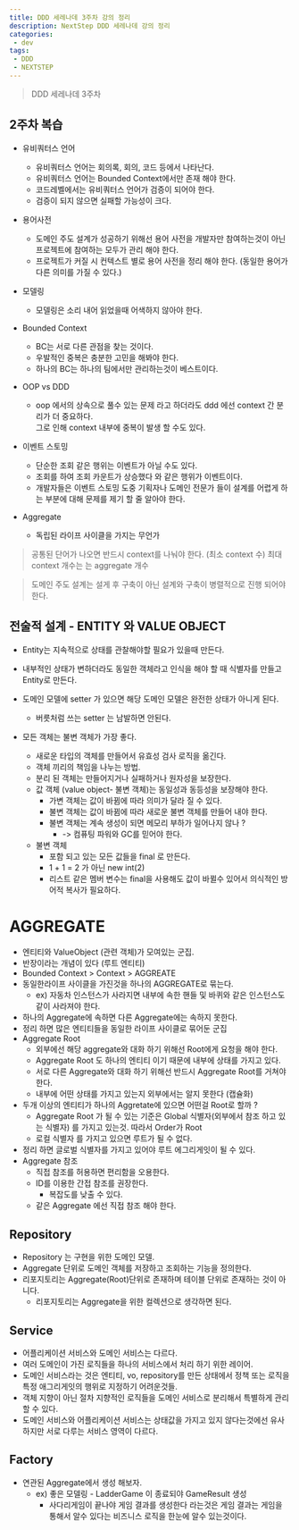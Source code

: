 ```yaml
---
title: DDD 세레나데 3주차 강의 정리
description: NextStep DDD 세레나데 강의 정리
categories:
 - dev
tags:
 - DDD
 - NEXTSTEP
---
```

> DDD 세레나데 3주차

## 2주차 복습
* 유비쿼터스 언어
	* 유비쿼터스 언어는 회의록, 회의, 코드 등에서 나타난다.
	* 유비쿼터스 언어는 Bounded Context에서만 존재 해야 한다.
	* 코드레벨에서는 유비쿼터스 언어가 검증이 되어야 한다.
	* 검증이 되지 않으면 실패할 가능성이 크다.

* 용어사전
	* 도메인 주도 설계가 성공하기 위해선 용어 사전을 개발자만 참여하는것이 아닌 프로젝트에 참여하는 모두가 관리 해야 한다.
	* 프로젝트가 커질 시 컨텍스트 별로 용어 사전을 정리 해야 한다. (동일한 용어가 다른 의미를 가질 수 있다.)

* 모델링
	* 모델링은 소리 내어 읽었을때 어색하지 않아야 한다.

* Bounded Context
	* BC는 서로 다른 관점을 찾는 것이다. 
	* 우발적인 중복은 충분한 고민을 해봐야 한다.
	* 하나의 BC는 하나의 팀에서만 관리하는것이 베스트이다.

* OOP vs DDD
	* oop 에서의 상속으로 풀수 있는 문제 라고 하더라도 ddd 에선 context 간 분리가 더 중요하다.     
	그로 인해 context 내부에 중복이 발생 할 수도 있다.

* 이벤트 스토밍
	* 단순한 조회 같은 행위는 이벤트가 아닐 수도 있다.
	* 조회를 하여 조회 카운트가 상승했다 와 같은 행위가 이벤트이다.
	* 개발자들은 이벤트 스토밍 도중 기획자나 도메인 전문가 들이 설계를 어렵게 하는 부분에 대해 문제를 제기 할 줄 알아야 한다. 

* Aggregate 
	* 독립된 라이프 사이클을 가지는 무언가



> 공통된 단어가 나오면 반드시 context를 나눠야 한다.  (최소 context 수)
> 최대 context 개수는 는 aggregate 개수

> 도메인 주도 설계는 설게 후 구축이 아닌 설계와 구축이 병렬적으로 진행 되어야 한다.

## 전술적 설계 - ENTITY 와 VALUE OBJECT
* Entity는 지속적으로 상태를 관찰해야할 필요가 있을때 만든다.
* 내부적인 상태가 변하더라도 동일한 객체라고 인식을 해야 할 때 식별자를 만들고 Entity로 만든다.
* 도메인 모델에 setter 가 있으면 해당 도메인 모델은 완전한 상태가 아니게 된다.
	* 버릇처럼 쓰는 setter 는 남발하면 안된다.

* 모든 객체는 불변 객체가 가장 좋다.
	* 새로운 타입의 객체를 만들어서 유효성 검사 로직을 옮긴다.
	* 객체 끼리의 책임을 나누는 방법. 
	* 분리 된 객체는 만들어지거나 실패하거나 원자성을 보장한다.
	* 값 객체 (value object- 불변 객체)는 동일성과 동등성을 보장해야 한다.
		* 가변 객체는 값이 바뀜에 따라 의미가 달라 질 수 있다.
		* 불변 객체는 값이 바뀜에 따라 새로운 불변 객체를 만들어 내야 한다.
		* 불변 객체는 계속 생성이 되면 메모리 부하가 일어나지 않나 ?
			* -> 컴퓨팅 파워와 GC를 믿어야 한다.
	* 불변 객체
		* 포함 되고 있는 모든 값들을 final 로 만든다.
		* 1 + 1 = 2 가 아닌 new int(2)
		* 리스트 같은 멤버 변수는 final을 사용해도 값이 바뀔수 있어서 의식적인 방어적 복사가 필요하다.

# AGGREGATE
* 엔티티와 ValueObject (관련 객체)가 모여있는 군집.
* 반장이라는 개념이 있다 (루트 엔티티)
*  Bounded Context > Context > AGGREATE
* 동일한라이프 사이클을 가진것을 하나의 AGGREGATE로 묶는다.
	* ex) 자동차 인스턴스가 사라지면 내부에 속한 핸들 및 바퀴와 같은 인스턴스도 같이 사라져야 한다.
* 하나의 Aggregate에 속하면 다른 Aggregate에는 속하지 못한다.
* 정리 하면 많은 엔티티들을 동일한 라이프 사이클로 묶어둔 군집
* Aggregate Root
	* 외부에선 해당 aggregate와 대화 하기 위해선 Root에게 요청을 해야 한다.
	* Aggregate Root 도 하나의 엔티티 이기 때문에 내부에 상태를 가지고 있다.
	* 서로 다른 Aggregate와 대화 하기 위해선 반드시 Aggregate Root를 거쳐야 한다. 
	* 내부에 어떤 상태를 가지고 있는지 외부에서는 알지 못한다 (캡슐화)
* 두개 이상의 엔티티가 하나의 Aggretate에 있으면 어떤걸 Root로 할까 ?
	* Aggregate Root 가 될 수 있는 기준은 Global 식별자(외부에서 참조 하고 있는 식별자) 를 가지고 있는것. 따라서 Order가 Root 
	* 로컬 식별자 를 가지고 있으면 루트가 될 수 없다.  
* 정리 하면 글로벌 식별자를 가지고 있어야 루트 에그리게잇이 될 수 있다.
* Aggregate 참조
	* 직접 참조를 허용하면 편리함을 오용한다.
	* ID를 이용한 간접 참조를 권장한다.
		* 복잡도를 낮출 수 있다.
	* 같은 Aggregate 에선 직접 참조 해야 한다.

## Repository 
* Repository 는 구현을 위한 도메인 모델.
* Aggregate 단위로 도메인 객체를 저장하고 조회하는 기능을 정의한다.
* 리포지토리는 Aggregate(Root)단위로 존재하며 테이블 단위로 존재하는 것이 아니다.
	* 리포지토리는 Aggregate을 위한 컬렉션으로 생각하면 된다.

## Service
* 어플리케이션 서비스와 도메인 서비스는 다르다.
* 여러 도메인이 가진 로직들을 하나의 서비스에서 처리 하기 위한 레이어.
* 도메인 서비스라는 것은 엔티티, vo, repository를 만든 상태에서 정책 또는 로직을 특정 애그리게잇의 행위로 지정하기 어려운것들.
* 객체 지향이 아닌 절차 지향적인 로직들을 도메인 서비스로 분리해서 특별하게 관리 할 수 있다.
* 도메인 서비스와 어플리케이션 서비스는 상태값을 가지고 있지 않다는것에선 유사하지만 서로 다루는 서비스 영역이 다르다.

## Factory
* 연관된 Aggregate에서 생성 해보자.
	* ex) 좋은 모델링 - LadderGame 이 종료되야 GameResult 생성
		* 사다리게임이 끝나야 게임 결과를 생성한다 라는것은 게임 결과는 게임을 통해서 알수 있다는 비즈니스 로직을 한눈에 알수 있는것이다.